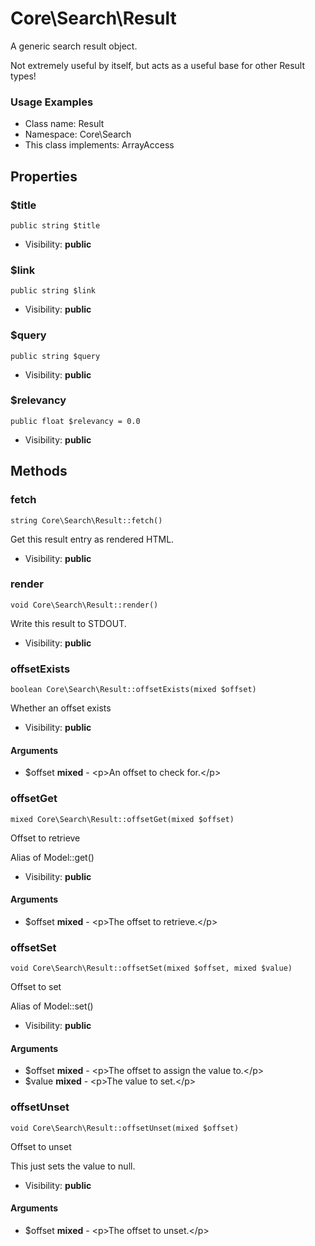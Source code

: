 Core\Search\Result
===============

A generic search result object.

Not extremely useful by itself, but acts as a useful base for other Result types!

<h3>Usage Examples</h3>


* Class name: Result
* Namespace: Core\Search
* This class implements: ArrayAccess




Properties
----------


### $title

    public string $title





* Visibility: **public**


### $link

    public string $link





* Visibility: **public**


### $query

    public string $query





* Visibility: **public**


### $relevancy

    public float $relevancy = 0.0





* Visibility: **public**


Methods
-------


### fetch

    string Core\Search\Result::fetch()

Get this result entry as rendered HTML.



* Visibility: **public**




### render

    void Core\Search\Result::render()

Write this result to STDOUT.



* Visibility: **public**




### offsetExists

    boolean Core\Search\Result::offsetExists(mixed $offset)

Whether an offset exists



* Visibility: **public**


#### Arguments
* $offset **mixed** - &lt;p&gt;An offset to check for.&lt;/p&gt;



### offsetGet

    mixed Core\Search\Result::offsetGet(mixed $offset)

Offset to retrieve

Alias of Model::get()

* Visibility: **public**


#### Arguments
* $offset **mixed** - &lt;p&gt;The offset to retrieve.&lt;/p&gt;



### offsetSet

    void Core\Search\Result::offsetSet(mixed $offset, mixed $value)

Offset to set

Alias of Model::set()

* Visibility: **public**


#### Arguments
* $offset **mixed** - &lt;p&gt;The offset to assign the value to.&lt;/p&gt;
* $value **mixed** - &lt;p&gt;The value to set.&lt;/p&gt;



### offsetUnset

    void Core\Search\Result::offsetUnset(mixed $offset)

Offset to unset

This just sets the value to null.

* Visibility: **public**


#### Arguments
* $offset **mixed** - &lt;p&gt;The offset to unset.&lt;/p&gt;



